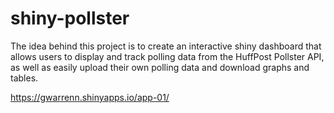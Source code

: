 # shiny-pollster

The idea behind this project is to create an interactive shiny dashboard that allows users to display and track polling data from the HuffPost Pollster API, as well as easily upload their own polling data and download graphs and tables.

https://gwarrenn.shinyapps.io/app-01/
